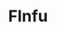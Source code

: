 ---
pid: FS270
title: Flnfu
location_transcription: house
zipcode: '19124'
outside_phl: 
neighborhood: Juniata,Frankford,Feltonville
age: '5'
age_range: "<6"
instagram: 
image_file_name: FS_270.jpg
proposal_transcription: Flnfu.
topic: Unknown
topic_summary: '0'
type: Other No Form
keywords_other: 
credit: Jayla
image_labels: 
twitter: 
facebook: 
permalink: "/monuments/fs270/"
layout: item-page
---